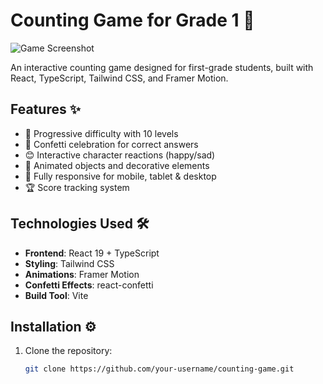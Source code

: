 # Counting Game for Grade 1 🎲

![Game Screenshot](/public/screenshots/game-preview.png) <!-- Add a screenshot later -->

An interactive counting game designed for first-grade students, built with React, TypeScript, Tailwind CSS, and Framer Motion.

## Features ✨

- 🧮 Progressive difficulty with 10 levels
- 🎉 Confetti celebration for correct answers
- 😊 Interactive character reactions (happy/sad)
- 🌈 Animated objects and decorative elements
- 📱 Fully responsive for mobile, tablet & desktop
- 🏆 Score tracking system

## Technologies Used 🛠️

- **Frontend**: React 19 + TypeScript
- **Styling**: Tailwind CSS
- **Animations**: Framer Motion
- **Confetti Effects**: react-confetti
- **Build Tool**: Vite

## Installation ⚙️

1. Clone the repository:
   ```bash
   git clone https://github.com/your-username/counting-game.git
   ```
